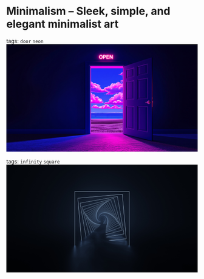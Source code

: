 # Minimalism – Sleek, simple, and elegant minimalist art

tags: `door` `neon`
[![Neon Door](./minimalism-door-neon-01.jpg)](https://raw.githubusercontent.com/sayimburak/wallpapers/refs/heads/main/wallpapers/Minimalism/minimalism-door-neon-01.jpg)

tags: `infinity` `square`
[![Infinty Square](./minimalism-infinity-square-01.jpg)](https://raw.githubusercontent.com/sayimburak/wallpapers/refs/heads/main/wallpapers/Minimalism/minimalism-infinity-square-01.jpg)
